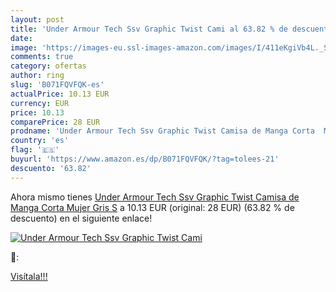 ```yaml
---
layout: post
title: 'Under Armour Tech Ssv Graphic Twist Cami al 63.82 % de descuento'
date: 
image: 'https://images-eu.ssl-images-amazon.com/images/I/411eKgiVb4L._SL200_.jpg'
comments: true
category: ofertas
author: ring
slug: 'B071FQVFQK-es'
actualPrice: 10.13 EUR
currency: EUR
price: 10.13
comparePrice: 28 EUR
prodname: 'Under Armour Tech Ssv Graphic Twist Camisa de Manga Corta  Mujer  Gris  S'
country: 'es'
flag: '🇪🇸'
buyurl: 'https://www.amazon.es/dp/B071FQVFQK/?tag=tolees-21'
descuento: '63.82'
---
```


Ahora mismo tienes [Under Armour Tech Ssv Graphic Twist Camisa de Manga Corta  Mujer  Gris  S](https://www.amazon.es/dp/B071FQVFQK/?tag=tolees-21) a 10.13 EUR (original: 28 EUR) (63.82 %  de descuento) en el siguiente enlace!

[![Under Armour Tech Ssv Graphic Twist Cami](https://images-eu.ssl-images-amazon.com/images/I/411eKgiVb4L._SL200_.jpg)](https://www.amazon.es/dp/B071FQVFQK/?tag=tolees-21)

🔎:


[Visítala!!!](https://www.amazon.es/dp/B071FQVFQK/?tag=tolees-21)

